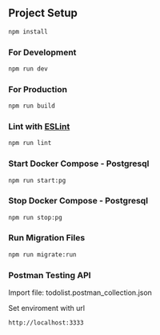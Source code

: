 ## Project Setup

```sh
npm install
```

### For Development

```sh
npm run dev
```

### For Production

```sh
npm run build
```

### Lint with [ESLint](https://eslint.org/)

```sh
npm run lint
```

### Start Docker Compose - Postgresql

```sh
npm run start:pg
```

### Stop Docker Compose - Postgresql

```sh
npm run stop:pg
```

### Run Migration Files

```sh
npm run migrate:run
```

### Postman Testing API
Import file: todolist.postman_collection.json

Set enviroment with url
```
http://localhost:3333
```